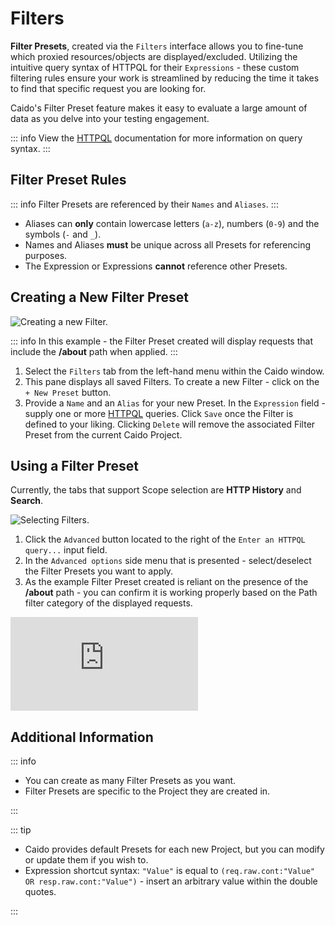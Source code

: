 # Filters

**Filter Presets**, created via the `Filters` interface allows you to fine-tune which proxied resources/objects are displayed/excluded. Utilizing the intuitive query syntax of HTTPQL for their `Expressions` - these custom filtering rules ensure your work is streamlined by reducing the time it takes to find that specific request you are looking for.

Caido's Filter Preset feature makes it easy to evaluate a large amount of data as you delve into your testing engagement.

::: info
View the [HTTPQL](/reference/httpql.md) documentation for more information on query syntax.
:::

## Filter Preset Rules

::: info
Filter Presets are referenced by their `Names` and `Aliases`.
:::

- Aliases can **only** contain lowercase letters (`a-z`), numbers (`0-9`) and the symbols (`-` and `_`).
- Names and Aliases **must** be unique across all Presets for referencing purposes.
- The Expression or Expressions **cannot** reference other Presets.

## Creating a New Filter Preset

<img alt="Creating a new Filter." src="/_images/newfilter_marked_layout.png" center/>

::: info
In this example - the Filter Preset created will display requests that include the **/about** path when applied.
:::

1. Select the `Filters` tab from the left-hand menu within the Caido window.
2. This pane displays all saved Filters. To create a new Filter - click on the `+ New Preset` button.
3. Provide a `Name` and an `Alias` for your new Preset. In the `Expression` field - supply one or more [HTTPQL](/reference/httpql.md) queries. Click `Save` once the Filter is defined to your liking. Clicking `Delete` will remove the associated Filter Preset from the current Caido Project.

## Using a Filter Preset

Currently, the tabs that support Scope selection are **HTTP History** and **Search**.

<img alt="Selecting Filters." src="/_images/filter_preset_results.png" center/>

1. Click the `Advanced` button located to the right of the `Enter an HTTPQL query...` input field.
2. In the `Advanced options` side menu that is presented - select/deselect the Filter Presets you want to apply.
3. As the example Filter Preset created is reliant on the presence of the **/about** path - you can confirm it is working properly based on the Path filter category of the displayed requests.

<div class="video small">
  <iframe src="https://www.youtube.com/embed/0SxdQVjzRss?si=7bb3aoxU8anKV4Sc" title="YouTube video player." frameborder="0"></iframe>
</div>

## Additional Information

::: info

- You can create as many Filter Presets as you want.
- Filter Presets are specific to the Project they are created in.

:::

::: tip

- Caido provides default Presets for each new Project, but you can modify or update them if you wish to.
- Expression shortcut syntax: `"Value"` is equal to `(req.raw.cont:"Value" OR resp.raw.cont:"Value")` - insert an arbitrary value within the double quotes.

:::
